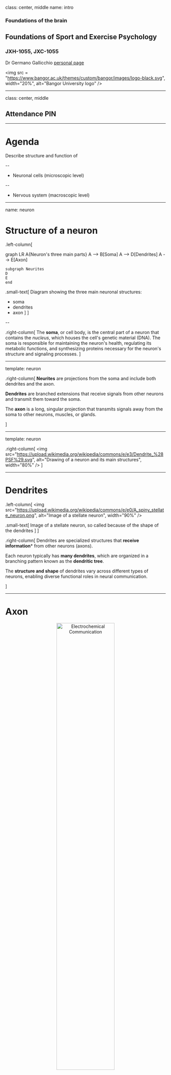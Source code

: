 class: center, middle
name: intro

### Foundations of the brain

## Foundations of Sport and Exercise Psychology

### JXH-1055, JXC-1055

Dr Germano Gallicchio [personal page](https://www.bangor.ac.uk/staff/spss/germano-gallicchio-530785/en)

<img 
    src = "https://www.bangor.ac.uk/themes/custom/bangor/images/logo-black.svg",
    width="20%",
    alt="Bangor University logo"
/>

---

class: center, middle

## Attendance PIN


---

# Agenda

Describe structure and function of

--

- Neuronal cells (microscopic level)

--

- Nervous system (macroscopic level)


---
name: neuron

# Structure of a neuron

.left-column[
<div class="mermaid">
graph LR
    A{Neuron's three
     main parts}
    A --> B[Soma]
    A --> D[Dendrites]
    A --> E[Axon]

    subgraph Neurites
    D
    E
    end

</div>

.small-text[
    Diagram showing the three main neuronal structures:
- soma
- dendrites
- axon
]
]

--

.right-column[
The **soma**, or cell body, is the central part of a neuron that contains the _nucleus_, which houses the cell's genetic material (DNA). The soma is responsible for maintaining the neuron's health, regulating its metabolic functions, and synthesizing proteins necessary for the neuron's structure and signaling processes.
]

---
template: neuron

.right-column[
**Neurites** are projections from the soma and include both dendrites and the axon.

**Dendrites** are branched extensions that receive signals from other neurons and transmit them toward the soma.

The **axon** is a long, singular projection that transmits signals away from the soma to other neurons, muscles, or glands.

]

---
template: neuron

.right-column[
<img 
    src="https://upload.wikimedia.org/wikipedia/commons/e/e3/Dendrite_%28PSF%29.svg",
    alt="Drawing of a neuron and its main structures",
    width="80%"
/>
]

---

# Dendrites

.left-column[
<img 
    src="https://upload.wikimedia.org/wikipedia/commons/e/e0/A_spiny_stellate_neuron.png",
    alt="Image of a stellate neuron",
    width="90%"
/>

.small-text[
    Image of a stellate neuron, so called because of the shape of the dendrites
]
]

.right-column[
Dendrites are specialized structures that **receive information*** from other neurons (axons). 

Each neuron typically has **many dendrites**, which are organized in a branching pattern known as the **dendritic tree**. 


The **structure and shape** of dendrites vary across different types of neurons, enabling diverse functional roles in neural communication.

]


---

# Axon

<div style="text-align: center;">
<img 
    src="https://pressbooks.cuny.edu/app/uploads/sites/474/2020/05/neuron.jpeg",
    alt="Electrochemical Communication",
    width="60%"
/>
</div>

The **axon** is a singular, elongated projection that **transmits information** away from the soma to other neurons (dendrites or soma). 

--

While each neuron has **only one axon**, it may branch into **collaterals** to communicate with multiple targets. 

--

.small-text[
Many axons are **wrapped in myelin**, a fatty substance that **speeds up** signal transmission by enabling faster conduction of electrical impulses.
]


---


# Soma

<div style="text-align: center;">
<img 
    src="https://upload.wikimedia.org/wikipedia/commons/e/ed/Neuron_Cell_Body.png",
    alt="Neuron Cell Body",
    width="60%"
/>
</div>


The soma, also known as the cell body, is the central part of a neuron. 
--
It contains the nucleus, which houses the cell's genetic material, 
--
and is responsible for regulating the neuron's activities, including protein synthesis and energy production. 
--
The soma **integrates** incoming signals from the dendrites and determines whether to generate an action potential that travels down the axon.

---

# Electrochemical Communication: post-synaptic potential

<div style="text-align: center;">
    <img 
    src="https://upload.wikimedia.org/wikipedia/commons/9/9e/Anatomy_of_neuron.png",
    alt="Axon",
    width="50%"
/>
</div>

When stimulated, the **dendrites** change their chemicals, generating an electrical **post-synaptic potential**. 

--

This potential is conducted **passively** towards the soma and then to the **axon hillock**.

--

The potentials generated by many dendrites are **summed** (some positive, some negative). If the resulting potential is **large enough**, it triggers an **action potential** in the axon.

---

# Electrochemical Communication: Action Potential


<div style="text-align: center">
<img 
    src="https://t4.ftcdn.net/jpg/07/69/49/69/360_F_769496994_irGYIqNgSe3maHRZTGfgLJsfU0MTpGnl.jpg",
    alt="Image of a neuron with its axon in foreground",
    width="100%"
>
</div>

The **action potential** is a rapid change in electrical potential that propagates along the axon 
--
and reaches the **synapse**, the interface (or junction) with another neuron.

---
name: synapse

# Synapse (Pronounced _ˈsɪn.æps_)

<div style="text-align: right">
.left-column[
<img 
    src="https://upload.wikimedia.org/wikipedia/commons/3/37/1225_Chemical_Synapse.jpg",
    alt="Synapse",
    width="100%"
/>
]
</div>

--

.right-column[

The synapse is the junction between the **axon terminal** of one neuron and the **dendrite** (or soma) of another neuron. 

When an action potential reaches the axon terminal, it triggers the release of **neurotransmitters** into the **synaptic cleft**. 

These chemicals bind to receptors on the post-synaptic neuron, causing changes in its electrical state.

]

---
template: synapse

.right-column[
It is the site where **neurotransmitters** are released to allow communication between neurons.

Synapses can be **excitatory** or **inhibitory**, depending on the type of neurotransmitter and receptor involved. This process is essential for all forms of **neural communication**, including learning, memory, and reflexes.
]

---
template: synapse


.right-column[

The **presynaptic neuron** (sender) releases **neurotransmitters** from its axon terminal into the synaptic cleft, whereas the **postsynaptic neuron** receives and processes the signal. 

This interaction can either **excite** or **inhibit** the postsynaptic neuron, depending on the type of neurotransmitter and receptor involved.

The summation of multiple post-synaptic potentials will determine whether that neuron will, in turn, generate its own action potential.
]

---
name: neurotransmitter

# Neurotransmitter

.left-column[
<img 
    src="https://upload.wikimedia.org/wikipedia/commons/3/30/SynapseSchematic_en.svg",
    alt="Synapse Schematic",
    width="80%"
/>
]

--

.right-column[
Neurotransmitters are molecules that play a crucial role in synaptic communication. They are released by the **presynaptic neuron** into the synaptic cleft in response to an action potential. 

]

--

Once released, neurotransmitters bind to specific receptors on the **postsynaptic neuron**, triggering changes in its electrical or chemical state.

--

.left-column[
<div class="mermaid">
graph TD
    A[Neurotransmitters] 
    A --> B[Excitatory]
    A --> C[Inhibitory]
    A --> D[Modulatory]
</div>
]


.right-column[
.small-text[    
Neurotransmittes can either:<br>
- excite
- inhibit
- modulate<br>
the post-synaptic neuron
]
]

---
template: neurotransmitter

.left-column[
**Excitatory neurotransmitters** (e.g., glutamate) increase the likelihood of the postsynaptic neuron firing an action potential.
**Inhibitory neurotransmitters** (e.g., GABA) decrease the likelihood of the postsynaptic neuron firing.
**Modulatory neurotransmitters** adjust properties (e.g., excitability) of neural circuits.
]

--

The **interplay** between inhibition and excitation ensures precise and regulated communication among neurons, enabling complex processes such as learning, memory, and motor control.

---

# Types of Neurons

Neurons can be classified based on several characteristics, including:

--

- number of dendrites

--

- shape of dendrites

--

- axon length

--

- type of neurotransmitter they release

--

This classification highlights the _diversity_ of neurons and their _specialized_ roles in the nervous system.

---

# Classification by Number of Dendrites

| **Type**     | **Description**                                                                 | **Examples**        |
|--------------|---------------------------------------------------------------------------------|---------------------|
| Unipolar     | Single projection from the soma that branches into dendrites and an axon.      | Sensory neurons     |
| Bipolar      | One axon and one dendrite extending from the soma.                             | Retinal neurons     |
| Multipolar   | One axon and multiple dendrites, the most common type of neuron.               | Motor neurons, interneurons |

---

# Classification by Number of Dendrites


<div style="text-align: center">
<img 
    src="https://upload.wikimedia.org/wikipedia/commons/1/1e/1207_Neuron_Shape_Classification.jpg",
    alt="Neuron Shape Classification",
    width="75%"
/>
</div>

.small-text[
Illustration of **unipolar**, **bipolar**, or **multipolar** neurons, depending on the number of projections extending from the soma.
]

---

# Classification by Shape

| **Type**     | **Description**                                                                 | **Examples**        |
|--------------|---------------------------------------------------------------------------------|---------------------|
| Pyramidal    | Triangular-shaped soma with a long apical dendrite and multiple basal dendrites. | Found in the cerebral cortex |
| Stellate     | Star-shaped neurons with radiating dendrites.                                   | Found in the cerebellum |

---

# Classification by Shape

<div style="text-align: center">
<img 
    src="https://upload.wikimedia.org/wikipedia/commons/0/0c/Pyramsdal-and-Spiny-stellate-cell.JPG",
    alt="Pyramidal and Stellate Cells",
    width="100%"
/>
</div>

.small-text[
Illustration of **pyramidal** and **stellate** neurons, highlighting their distinct shapes and structural features.
]

---

# Classification by Axon Length

| **Type**     | **Description**                                                                 | **Examples**        |
|--------------|---------------------------------------------------------------------------------|---------------------|
| Golgi **Type I** | Long axons that extend far from the soma.                                       | Motor neurons       |
| Golgi **Type II**| Short axons that remain close to the soma.                                      | Interneurons        |

--

.left-column[
Golgi **Type I** neurons, also known as **projecting neurons**, have long axons that extend to distant targets, enabling communication across different regions of the nervous system.
]

--

.right-column[
Golgi **Type II** neurons, also known as **local circuit neurons**, have short axons that remain close to the soma, facilitating communication within a localized area.
]

---

# Classification by Neurotransmitter


In addition to **excitatory** (i.e., they activate the postsynaptic neuron and increase the likelihood of an action potential) 
--
and **inhibitory** (i.e., they suppress the activity of the postsynaptic neuron and reducing the likelihood of an action potential), 
--
some neurotransmitters are **modulatory**: they influence the overall activity of neural circuits by altering the strength or dynamics of synaptic communication.

--

For example, a modulatory neurotransmitter can influence the excitability of a postsynaptic neuron.



---

.small-text[
| **Type**       | **Description**                                                                 | **Examples**                     |
|----------------|---------------------------------------------------------------------------------|-----------------------------------|
| Excitatory     | Release neurotransmitters that increase the likelihood of action potentials in the postsynaptic neuron. | Glutamatergic neurons            |
| Inhibitory     | Release neurotransmitters that decrease the likelihood of action potentials in the postsynaptic neuron. | GABAergic neurons                |
| Modulatory     | Release neurotransmitters that modulate the activity of other neurons.          | Dopaminergic, serotonergic neurons |
]


---

# Dual Nature of Neural Information Communication

Dendrites receives information. 
--
The soma receives and integrates information. 
--
The axon sends information. 

--

But what information are we talking about? 
--
**Electrico-chemical potentials**

--

.left-column[
<div class="mermaid">
graph LR
    A[Neural Communication]
    A --> B[Electrical Communication 
    Within Neuron]
    A --> C[Chemical Communication
    Between Neurons]
</div>
]

--

.right-column[
Neurons communicate information using both **electrical** and **chemical** mechanisms.
]

--

Within a neuron, information is transmitted _electrically_ (post-synaptic potentials, action potential).

Between neurons (in the synaps), information is transmitted _chemically_ via neurotransmitters.

---

# Spiking Rate and Neural Coding

The action potential is always the same: same voltage and same duration. 
--
It is "all or nothing": either sent or not sent.
--
So how do neurons communication different information?

--

Through **spiking rate**: the _number_ of action potentials sent _per second_. The frequency at which action potentials are sent (i.e., how often they are sent) can vary. 
--
The **spiking rate** encodes meaning in neuronal communication.

--

For example, a neuron may exhibit a high spiking rate during specific activities, such as processing auditory information during speech, indicating its **specialization** in that domain.

--

Neurons that respond to similar types of information are often spatially **grouped together**, reflecting **regional functional specialization**.

---

# Not just neurons

.left-column[
<img 
    src="https://upload.wikimedia.org/wikipedia/commons/a/a6/Blausen_0870_TypesofNeuroglia.png",
    alt="Types of Neuroglia",
    width="100%"
/>

]

--

.right-column[

Glial cells, or **glia** (pronounced _ˈɡliː.ə_), are _non-neuronal_ cells in the nervous system that provide support, protection, and nourishment to neurons. They play a critical role in maintaining the homeostasis of the neural environment and facilitating efficient neural communication.

This illustration shows **different types of glial cells** and their roles.

]

---

# Types of glia


Brief overview of some glial cells

| **Type**         | **Function**                                                                 |
|------------------|-----------------------------------------------------------------------------|
| Astrocytes       | Maintain the blood-brain barrier, regulate nutrient supply, and support synaptic function. |
| Oligodendrocytes | Produce myelin sheaths that insulate axons in the CNS, enabling faster signal transmission. |
| Schwann Cells    | Produce myelin sheaths in the peripheral nervous system (PNS)              |
| Microglia        | Act as immune cells in the CNS, clearing damaged cells and protecting against pathogens |



---

# Neurons and glia


Until recently, it was believed that the **ratio of neurons to glial cells** in the human brain was approximately **1:10**, meaning there were ten times as many glial cells as neurons. However, recent research has revised this estimate, suggesting a ratio closer to **1:1**.

--

This ratio is not uniform across the nervous system; different regions exhibit varying proportions of neurons and glial cells. For example:
- The **cerebral cortex** has a higher density of neurons relative to glial cells.
- The **white matter** contains more glial cells due to the abundance of myelinated axons.

---

# White and gray matter

.left-column[
<img 
    src="https://upload.wikimedia.org/wikipedia/commons/a/a8/Gray_and_White_matter_of_the_cerebrum.png",
    alt="Gray and White Matter of the Cerebrum",
    width="80%"
/>
]

.right-column[
The brain is composed of **gray matter** and **white matter**, each playing distinct roles in neural function.

- **Gray matter** consists primarily of **neuronal cell bodies**, **dendrites**, and **glial cells**. It is involved in processing and integrating information.
- **White matter** is made up of **myelinated axons**, which facilitate the rapid transmission of signals between different brain regions.
]

---

# Interim summary

End of the brief "microscopic" view of the brain

Video to watch in your own time, summarizing some of the content covered so far.

<iframe width="100%" height="315" src="https://www.youtube.com/embed/6qS83wD29PY?start=8" title="YouTube video player" frameborder="0" allow="accelerometer; autoplay; clipboard-write; encrypted-media; gyroscope; picture-in-picture" allowfullscreen></iframe>

---

# Nervous system

<div class="mermaid">
flowchart TD
    A((Nervous System))
    A --> B(Central Nervous System)
    A --> C(Peripheral Nervous System)

    B --> D(Brain)
    B --> E(Spinal Cord)
    D --> F(Cerebrum)
    D --> G(Cerebellum)
    D --> H(Brainstem)

    C --> I(Somatic Nervous System)
    C --> J(Autonomic Nervous System)
    I --> K(Sensory Afferent)
    I --> L(Motor Efferent)
    J --> M(Sympathetic)
    J --> N(Parasympathetic)
    J --> O(Enteric)
</div>


The central nervous system includes the brain and the spinal cord.

---

# The cerebrum

<div class="mermaid">
flowchart TD
    F((Cerebrum))
    F --> P(Cerebral Cortex)
    F --> Q(Subcortical Structures)
    P --> R(Frontal Lobe)
    P --> S(Parietal Lobe)
    P --> T(Temporal Lobe)
    P --> U(Occipital Lobe)
    Q --> V(Basal Ganglia)
    Q --> W(Thalamus)
    Q --> X(Hypothalamus)
    
</div>

The cerebrum includes multiple structures, divided into lobes

---

# The cerebral cortex

The outermost layer of the brain, responsible for cognitive functions such as **perception**, **decision-making**, **language**, and **conscious thought**. It is divided into four lobes:

.left-column[
<img 
    src="https://upload.wikimedia.org/wikipedia/commons/a/a3/1306_Lobes_of_Cerebral_CortexN.jpg",
    alt="Cerebral Cortex Lobes",
    width="80%"
/>
]

.right-column[


- **Frontal Lobe**: Involved in reasoning, planning, and voluntary movement.
- **Parietal Lobe**: Processes sensory information like touch and spatial awareness.
- **Temporal Lobe**: Handles auditory processing and memory.
- **Occipital Lobe**: Dedicated to visual processing.

]

---

# Frontal lobe

The **frontal lobe** is the largest of the brain's lobes and is responsible for a wide range of functions, including:
--

- **Executive Functions**: Planning, decision-making, problem-solving, and goal-setting.
--

- **Motor Control**: Houses the **primary motor cortex**, which controls voluntary movements.
--

- **Language Production**: Includes Broca's area, essential for speech production.
--

- **Attention and Focus**: Regulates concentration and the ability to shift focus between tasks.
--

- **Emotional Regulation**: Plays a role in managing emotions and social behavior.
--

- **Working Memory**: Supports short-term memory and the manipulation of information.
--

- **Personality**: Influences traits such as self-awareness, motivation, and social interactions.

---

# Temporal lobe

The **temporal lobe** is located on the sides of the brain, near the ears, is responsible for functions including:
--

- **Auditory Processing**: Houses the **primary auditory cortex**, which processes sounds and enables hearing.
--

- **Language Comprehension**: Includes Wernicke's area, essential for understanding spoken and written language.
--

- **Memory Formation**: Plays a key role in forming and retrieving long-term memories, particularly through the **hippocampus**.
--

- **Emotional Processing**: Involved in interpreting emotions and social cues, with contributions from the **amygdala**.
--

- **Object Recognition**: Helps identify and categorize objects and faces through visual processing pathways.
--

- **Learning**: Supports the acquisition of new information and skills.

---

# Parietal lobe

The **parietal lobe** is located near the top and back of the brain and is involved in various sensory and integrative functions:
--

- **Sensory Processing**: Interprets sensory information such as touch, temperature, pain, and pressure.
--

- **Spatial Awareness**: Helps in understanding spatial relationships and navigating the environment.
--

- **Proprioception**: Processes information about the position and movement of the body.
--

- **Integration of Sensory Input**: Combines information from different senses to create a coherent perception of the world.
--

- **Attention and Focus**: Plays a role in directing attention to relevant stimuli.
--

- **Mathematical and Logical Reasoning**: Supports numerical processing and problem-solving tasks.

---

# Occipital lobe

The **occipital lobe** is located at the back of the brain and is primarily responsible for visual processing. Its functions include:
--

- **Visual Perception**: Processes visual information received from the eyes.
--

- **Color Recognition**: Interprets and distinguishes different colors.
--

- **Motion Detection**: Identifies and tracks movement within the visual field.
--

- **Spatial Processing**: Helps in understanding spatial relationships and depth perception.
--

- **Object Recognition**: Assists in identifying shapes, patterns, and objects.
--

- **Visual Memory**: Stores and retrieves visual information for future reference.

---


# Layers of the cerebral cortex

The cerebral cortex is highly **folded**, increasing its surface area and enabling complex neural processing.

.left-column[
<img 
    src="https://upload.wikimedia.org/wikipedia/commons/d/db/Structure_of_the_cerebellar_cortex.png",
    alt="Structure of the Cerebral Cortex",
    width="100%"
/>
]

--

.right-column[

The cerebral cortex is organized into **six distinct layers**, each with unique types of neurons and connections.

.small-text[
These layers vary in thickness and composition across different parts (structural specialization), reflecting the functional specialization of each region.
]
]

---

# Brodmann areas

.left-column[
    <img 
        src="https://upload.wikimedia.org/wikipedia/commons/5/57/Brodmann_areas.jpg",
        alt="Brodmann Areas",
        width="80%"
    />
]

.right-column[
.small-text[
The cerebral cortex is divided into distinct zones based on differences in cytoarchitecture. These zones, known as **Brodmann areas**, identified in the early 20th century by Korbinian Brodmann. 

Generally, each area is associated with specific functions, such as sensory processing, motor control, or higher cognitive tasks.

For example:
- **Primary motor cortex (Brodmann area 4)**: Contains large pyramidal neurons critical for voluntary _movement_.
- **Broca's area (Brodmann areas 44 and 45)**: Located in the frontal lobe, it is critical for speech _production_ and language processing.
]
]

---

# Optional: Exploration of the brain

<iframe src="https://www.brainfacts.org/3d-brain#intro=false&focus=Brain" width="100%" height="70%" frameborder="0" allowfullscreen=></iframe>

The in-slide interactive feature is a bit temperamental. Here is the link: https://www.brainfacts.org/3d-brain#intro=false&focus=Brain

---

# Cerebral cortex and cognitive functions

The cerebral cortex enable complex **cognitive functions** such as:
--

- **Perception**: processing sensory input from various modalities (e.g., hearing, vision, touch, taste) to create a coherent representation of the environment.
--

- **Attention**: it allows to select relevant stimuli while filtering out distractions
--

- **Memory**: encoding, storing, and retrieving ot memories.
--

- **Language**: speech production and comprehension.
--

- **Decision-Making**: reasoning, problem-solving, and planning, which are essential for making informed decisions.
--

- **Conscious Thought**: self-awareness and the ability to reflect on one's thoughts and actions.

---
template: intro